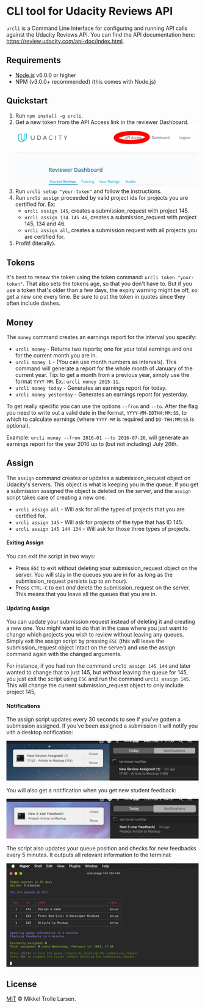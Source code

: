 # CLI tool for Udacity Reviews API

`urcli` is a Command Line Interface for configuring and running API calls against the Udacity Reviews API. You can find the API documentation here: https://review.udacity.com/api-doc/index.html.

## Requirements
- [Node.js](https://nodejs.org/en/download/) v6.0.0 or higher
- NPM (v3.0.0+ recommended) (this comes with Node.js)

## Quickstart

1. Run `npm install -g urcli`.
1. Get a new token from the API Access link in the reviewer Dashboard.
![API Access](README/ss_api_access.png)
1. Run `urcli setup "your-token"` and follow the instructions.
1. Run `urcli assign` proceeded by valid project ids for projects you are certified for. Ex:
    - `urcli assign 145`, creates a submission_request with project 145.
    - `urcli assign 134 145 46`, creates a submission_request with project 145, 134 and 46.
    - `urcli assign all`, creates a submission request with all projects you are certified for.
1. Profit! (literally).

## Tokens

It's best to renew the token using the token command: `urcli token "your-token"`. That also sets the tokens age, so that you don't have to. But if you use a token that's older than a few days, the expiry warning might be off, so get a new one every time. Be sure to put the token in quotes since they often include dashes.

## Money

The `money` command creates an earnings report for the interval you specify:

- `urcli money` - Returns two reports; one for your total earnings and one for the current month you are in.
- `urcli money 1` - (You can use month numbers as intervals). This command will generate a report for the whole month of January of the current year. Tip: to get a month from a previous year, simply use the format `YYYY-MM`. Ex.: `urcli money 2015-11`.
- `urcli money today` - Generates an earnings report for today.
- `urcli money yesterday` - Generates an earnings report for yesterday.

To get really specific you can use the options `--from` and `--to`. After the flag you need to write out a valid date in the format, `YYYY-MM-DDTHH:MM:SS`, to which to calculate earnings (where `YYYY-MM` is required and `DD-THH:MM:SS` is optional).

Example: `urcli money --from 2016-01 --to 2016-07-26`, will generate an earnings report for the year 2016 up to (but not including) July 26th.

## Assign

The `assign` command creates or updates a submission_request object on Udacity's servers. This object is what is keeping you in the queue. If you get a submission assigned the object is deleted on the server, and the `assign` script takes care of creating a new one.

- `urcli assign all` - Will ask for all the types of projects that you are certified for.
- `urcli assign 145` - Will ask for projects of the type that has ID 145.
- `urcli assign 145 144 134` - Will ask for those three types of projects.

#### Exiting Assign

You can exit the script in two ways:
- Press `ESC` to exit without deleting your submission_request object on the server. You will stay in the queues you are in for as long as the submission_request persists (up to an hour).
- Press `CTRL-C` to exit _and_ delete the submission_request on the server. This means that you leave all the queues that you are in.

#### Updating Assign

You can update your submission request instead of deleting it and creating a new one. You might want to do that in the case where you just want to change which projects you wish to review without leaving any queues. Simply exit the assign script by pressing `ESC` (this will leave the submission_request object intact on the server) and use the assign command again with the changed arguments.

For instance, if you had run the command `urcli assign 145 144` and later wanted to change that to just 145, but _without_ leaving the queue for 145, you just exit the script using `ESC` and run the command `urcli assign 145`. This will change the current submission_request object to only include project 145,

#### Notifications

The assign script updates every 30 seconds to see if you've gotten a submission assigned. If you've been assigned a submission it will notify you vith a desktop notification:

![Desktop Notifications](README/ss_desktop_notifications.png)

You will also get a notification when you get new student feedback:

![Desktop Notifications](README/ss_feedbacks_notifications.png)

The script also updates your queue position and checks for new feedbacks every 5 minutes. It outputs all relevant information to the terminal:

![CLI Prompt](README/ss_cli_prompt.png)

## License

[MIT](LICENSE) © Mikkel Trolle Larsen.
